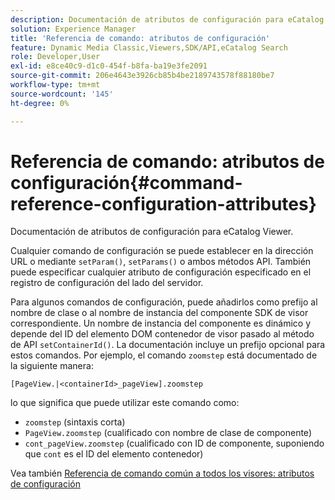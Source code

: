 ```yaml
---
description: Documentación de atributos de configuración para eCatalog Viewer.
solution: Experience Manager
title: 'Referencia de comando: atributos de configuración'
feature: Dynamic Media Classic,Viewers,SDK/API,eCatalog Search
role: Developer,User
exl-id: e8ce40c9-d1c0-454f-b8fa-ba19e3fe2091
source-git-commit: 206e4643e3926cb85b4be2189743578f88180be7
workflow-type: tm+mt
source-wordcount: '145'
ht-degree: 0%

---
```


# Referencia de comando: atributos de configuración{#command-reference-configuration-attributes}

Documentación de atributos de configuración para eCatalog Viewer.

Cualquier comando de configuración se puede establecer en la dirección URL o mediante `setParam()`, `setParams()` o ambos métodos API. También puede especificar cualquier atributo de configuración especificado en el registro de configuración del lado del servidor.

Para algunos comandos de configuración, puede añadirlos como prefijo al nombre de clase o al nombre de instancia del componente SDK de visor correspondiente. Un nombre de instancia del componente es dinámico y depende del ID del elemento DOM contenedor de visor pasado al método de API `setContainerId()`. La documentación incluye un prefijo opcional para estos comandos. Por ejemplo, el comando `zoomstep` está documentado de la siguiente manera:

`[PageView.|<containerId>_pageView].zoomstep`

lo que significa que puede utilizar este comando como:

* `zoomstep` (sintaxis corta)
* `PageView.zoomstep` (cualificado con nombre de clase de componente)
* `cont_pageView.zoomstep` (cualificado con ID de componente, suponiendo que `cont` es el ID del elemento contenedor)

Vea también [Referencia de comando común a todos los visores: atributos de configuración](../../../r-html5-viewer-20-cmdref-configattrib/r-html5-viewer-20-cmdref-configattrib.md#concept-850e0f2c49b949deb7cfbfd330d329bd)
